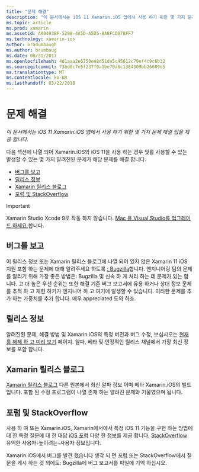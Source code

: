 ```yaml
---
title: "문제 해결"
description: "이 문서에서는 iOS 11 Xamarin.iOS 앱에서 사용 하기 위한 몇 가지 문제 해결 팁을 제공 합니다."
ms.topic: article
ms.prod: xamarin
ms.assetid: A90493BF-5298-4A5D-A5D5-8A8FCD078FF7
ms.technology: xamarin-ios
author: bradumbaugh
ms.author: brumbaug
ms.date: 08/31/2017
ms.openlocfilehash: 4d1aaa2e6750ee8d51da5c45612c79ef4c9c6b32
ms.sourcegitcommit: 73bd0c7e5f237f0a1be70a6c1384309bb26609d5
ms.translationtype: MT
ms.contentlocale: ko-KR
ms.lasthandoff: 03/22/2018
---
```

# <a name="troubleshooting"></a>문제 해결

_이 문서에서는 iOS 11 Xamarin.iOS 앱에서 사용 하기 위한 몇 가지 문제 해결 팁을 제공 합니다._

다음 섹션에 나열 되어 Xamarin.iOS와 iOS 11을 사용 하는 경우 및를 사용할 수 있는 발생할 수 있는 몇 가지 알려진된 문제가 해당 문제를 해결 합니다.

- [버그를 보고](#Reporting-Bugs)
- [릴리스 정보](#Release-Notes)
- [Xamarin 릴리스 블로그](#Xamarin-Releases-Blog)
- [포럼 및 StackOverflow](#Forums-and-StackOverflow)

> [!IMPORTANT]
> Xamarin Studio Xcode 9로 작동 하지 않습니다.
> [Mac 용 Visual Studio를 업그레이드 하세요.](https://www.visualstudio.com/vs/)합니다.

<a name="Reporting-Bugs" />

## <a name="reporting-bugs"></a>버그를 보고

이 릴리스 정보 또는 Xamarin 릴리스 블로그에 나열 되어 있지 않은 Xamarin 11 iOS 지원 포함 하는 문제에 대해 알려주세요 하도록 [: Bugzilla](https://bugzilla.xamarin.com/enter_bug.cgi?product=iOS)합니다. 엔지니어링 팀의 문제를 알리기 위해 가장 좋은 방법은: Bugzilla 및 신속 하 게 처리 하는 데 문제가 있는 합니다. 고 더 높은 우선 순위는 또한 해결 기존 버그 보고서에 유용 하거나 상대 정보 문제를 추적 하 고 재현 하기가 엔지니어 하 고 여기에 발생할 수 있습니다. 이러한 문제를 추가 하는 가중치를 추가 합니다. 매우 appreciated 도와 하죠.

<a name="Release-Notes" />

## <a name="release-notes"></a>릴리스 정보

알려진된 문제, 해결 방법 및 Xamarin.iOS의 특정 버전과 버그 수정, 보십시오는 [현재를 해제 하 고 미리 보기](https://developer.xamarin.com/releases/current/) 페이지. 알파, 베타 및 안정적인 릴리스 채널에서 가장 최신 정보를 포함 합니다.

<a name="Xamarin-Releases-Blog" />

## <a name="xamarin-releases-blog"></a>Xamarin 릴리스 블로그

[Xamarin 릴리스 블로그](https://releases.xamarin.com/) 다른 원본에서 최신 알파 정보 이며 베타 Xamarin.iOS의 빌드입니다. 포함 된 수정 프로그램이 나열 존재 하는 알려진 문제와 기울였으며 됩니다.

<a name="Forums-and-StackOverflow" />

## <a name="forums-and-stackoverflow"></a>포럼 및 StackOverflow

사용 하 여 또는 Xamarin.iOS, Xamarin에서에서 특정 iOS 11 기능을 구현 하는 방법에 대 한 특정 질문에 대 한 대답 [iOS 포럼](http://forums.xamarin.com/categories/ios) 다양 한 정보를 제공 합니다. [StackOverflow](http://stackoverflow.com/search?tab=newest&q=xamarin) 유익한 사용자-높이려는-사용자 정보입니다.

Xamarin.iOS에서 버그를 발견 했습니다 생각 되 면 포럼 또는 StackOverflow에서 질문을 게시 하는 것 외에도: Bugzilla에 버그 보고서를 파일에 기억 하십시오.
